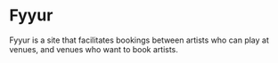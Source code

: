 # Fyyur
Fyyur is a site that facilitates bookings between artists who can play at venues, and venues who want to book artists.
